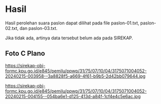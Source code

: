# Hasil

Hasil perolehan suara paslon dapat dilihat pada file paslon-01.txt, paslon-02.txt, dan paslon-03.txt.

Jika tidak ada, artinya data tersebut belum ada pada SIREKAP.

## Foto C Plano

https://sirekap-obj-formc.kpu.go.id/e845/pemilu/ppwp/31/75/07/10/04/3175071004052-20240215-003958--3a8828f5-a669-4f61-b9b5-2d42bb079644.jpg

https://sirekap-obj-formc.kpu.go.id/e845/pemilu/ppwp/31/75/07/10/04/3175071004052-20240215-004155--054ba6e1-d125-413d-a84f-1cf4e4c5e6ac.jpg
